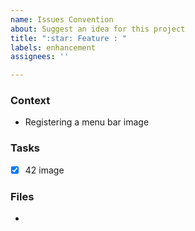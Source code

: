 ```yaml
---
name: Issues Convention
about: Suggest an idea for this project
title: ":star: Feature : "
labels: enhancement
assignees: ''

---
```


### Context
 - Registering a menu bar image

### Tasks
- [x] 42 image

### Files
 -
